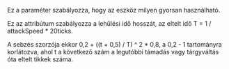 Ez a paraméter szabályozza, hogy az eszköz milyen gyorsan használható.

Ez az attribútum szabályozza a lehűlési idő hosszát, az eltelt idő T = 1 / attackSpeed * 20ticks.

A sebzés szorzója ekkor 0,2 + ((t + 0,5) / T) ^ 2 * 0,8, a 0,2 - 1 tartományra korlátozva, ahol t a következő szám a legutóbbi támadás vagy tárgyváltás óta eltelt tikkek száma.